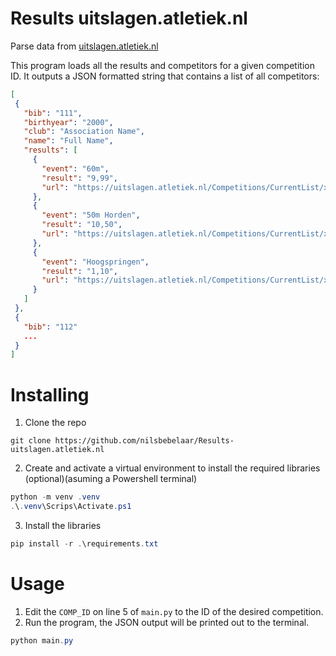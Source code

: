 # Results uitslagen.atletiek.nl
 Parse data from [uitslagen.atletiek.nl](https://uitslagen.atletiek.nl)

 This program loads all the results and competitors for a given competition ID. It outputs a JSON formatted string that contains a list of all competitors:

 ```json
[
  {
    "bib": "111",
    "birthyear": "2000",
    "club": "Association Name",
    "name": "Full Name",
    "results": [
      {
        "event": "60m",
        "result": "9,99",
        "url": "https://uitslagen.atletiek.nl/Competitions/CurrentList/xxxxx/xxxx"
      },
      {
        "event": "50m Horden",
        "result": "10,50",
        "url": "https://uitslagen.atletiek.nl/Competitions/CurrentList/xxxxx/xxxx"
      },
      {
        "event": "Hoogspringen",
        "result": "1,10",
        "url": "https://uitslagen.atletiek.nl/Competitions/CurrentList/xxxxx/xxxx"
      }
    ]
  },
  {
    "bib": "112"
    ...
  }
]
```

# Installing
1. Clone the repo
```
git clone https://github.com/nilsbebelaar/Results-uitslagen.atletiek.nl
```
2. Create and activate a virtual environment to install the required libraries (optional)(asuming a Powershell terminal)
```Powershell
python -m venv .venv
.\.venv\Scrips\Activate.ps1
```
3. Install the libraries
```Powershell
pip install -r .\requirements.txt
```

# Usage
1. Edit the `COMP_ID` on line 5 of `main.py` to the ID of the desired competition.
2. Run the program, the JSON output will be printed out to the terminal.
```Powershell
python main.py
```